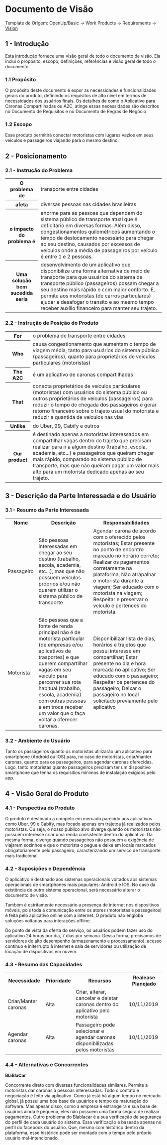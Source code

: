 # Documento de Visão

Template de Origem: OpenUp/Basic -> Work Products -> Requirements -> [Vision](http://ndpsoftware.com/OpenUpBasic/openup_basic/guidances/templates/resources/vision.dot)

## 1 - Introdução

Esta introdução fornece uma visão geral de todo o documento de visão. Ela inclui o propósito, escopo, definições, referências e visão geral de todo o documento.

### 1.1 Propósito

O propósito deste documento é expor as necessidades e funcionalidades gerais do produto, definindo os requisitos de alto nível em termos de necessidades dos usuários finais. Os detalhes de como o Aplicativo para Caronas Compartilhadas ou A2C, atinge essas necessidades são descritos no Documento de Requisitos e no Documento de Regras de Negócio

### 1.2 Escopo

Esse produto permitirá conectar motoristas com lugares vazios em seus veículos e passageiros viajando para o mesmo destino.

## 2 - Posicionamento

### 2.1 - Instrução do Problema

<table>
    <tr>
        <th>O problema de</th>
        <td>transporte entre cidades</td>
    </tr>
    <tr>
        <th>afeta</th>
        <td>diversas pessoas nas cidades brasileiras</td>
    </tr>
    <tr>
        <th>o impacto do problema é</th>
        <td>enorme para as pessoas que dependem do sistema público de transporte atual que é deficitário em diversas formas. Além disso, congestionamentos quilométricos aumentando o tempo de deslocamento necessário para chegar ao seu destino, causados por excessos de veículos onde a média de passageiros por veículo é entre 1 e 2 pessoas.</td>
    </tr>
    <tr>
        <th>Uma solução bem sucedida seria</th>
        <td> desenvolvimento de um aplicativo que disponibilize uma forma alternativa de meio de transporte para que usuários do sistema de transporte público (passageiros) possam chegar a seu destino mais rápido e com maior conforto. E, permite aos motoristas (de carros particulares) ajudar a desafogar o transito e ao mesmo tempo receber auxílio financeiro para manter seu trajeto.</td>
    </tr>
</table>

### 2.2 - Instrução de Posição do Produto

<table>
    <tr>
        <th>For</th>
        <td>o problema de transporte entre cidades</td>
    </tr>
    <tr>
        <th>Who</th>
        <td>causa congestionamento que aumentam o tempo de viagem média, tanto para usuários do sistema público (passageiros), quanto para proprietários de veículos particulares (motoristas)</td>
    </tr>
    <tr>
        <th>The A2C</th>
        <td>é um aplicativo de caronas compartilhadas</td>
    </tr>
    <tr>
        <th>That</th>
        <td>conecta proprietários de veículos particulares (motoristas) com usuários do sistema público ou outros proprietários de veículos (passageiros) para reduzir o tempo de chegada dos passageiros e gerar retorno financeiro sobre o trajeto usual do motorista e reduzir a quantida de veículos nas vias</td>
    </tr>
    <tr>
        <th>Unlike</th>
        <td>do Uber, 99, Cabify e outros</td>
    </tr>
    <tr>
        <th>Our product</th>
        <td>é destinado apenas a motoristas interessados em compartilhar vagas dentro do trajeto que precisam realizar para ir a algum destino (trabalho, escola, academia, etc...) e passageiros que queiram chegar mais rápido, comparado ao sistema público de transporte, mas que não queiram pagar um valor mais alto para um motorista dedicado apenas ao seu trajeto.</td>
    </tr>
</table>

## 3 - Descrição da Parte Interessada e do Usuário

### 3.1 - Resumo da Parte Interessada

<table>
    <tr>
        <th>Nome</th>
        <th>Descrição</th>
        <th>Responsabilidades</th>
    </tr>
    <tr>
        <td>Passageiro</td>
        <td>São pessoas interessadas em chegar ao seu destino (trabalho, escola, academia, etc...), mas que não possuem veículos próprios e/ou não querem utilizar o sistema público de transporte</td>
        <td>Agendar carona de acordo com o oferecido pelos motoristas; Estar presente no ponto de encontro marcado no horário correto; Realizar os pagamentos corretamente na plataforma; Não atrapalhar o motorista durante a viagem; Ser educado com o motorista na viagem; Respeitar e preservar o veículo e pertences do motorista.</td>
    </tr>
    <tr>
        <td>Motorista</td>
        <td>São pessoas que a fonte de renda principal não é de motorista particular (de empresas e/ou aplicativos de trasportes) e que querem compartilhar vagas em seu veículo para percorrer sua rota habitual (trabalho, escola, academia) com outras pessoas e em troca receber um valor que o faça voltar a oferecer caronas.</td>
        <td>Disponibilizar lista de dias, horários e trajetos que possui interesse em compartilhar; Estar presente no dia e hora marcada no aplicativo; Ser educado com o passageiro; Respeitar os pertences do passageiro; Deixar o passageiro no local solicitado previamente pelo aplicativo</td>
    </tr>
</table>

### 3.2 - Ambiente do Usuário

Tanto os passageiros quanto os motoristas utilizarão um aplicativo para smartphone (Android ou IOS) para, no caso de motoristas, criar/manter caronas, quanto para os passageiros, para agendar caronas oferecidas. Logo, tanto motoristas quanto passageiros precisam ter um dispositivo smartphone que tenha os requisitios mínimos de instalação exigidos pelo app.

## 4 - Visão Geral do Produto

### 4.1 - Perspectiva do Produto

O produto é destinado a competir em mercado parecido aos aplicativos como Uber, 99 e Cabify, mas focado apenas em trajetoa já realizados pelos motoristas. Ou seja, o nosso público alvo diverge quando os motoristas não possuem interesse criar uma renda consistente dentro do aplicativo. Da mesma forma, diverge quando passageiros não possuem a exigência de viajarem sozinhos e que o motorista o pegue e deixe em locais marcados obrigatoriamente pelo passageiro, caracterizando um serviço de transporte mais tradicional.   

### 4.2 - Suposições e Dependência

O aplicativo é destinado aos sistemas operacionais voltados aos sistemas operacionais de smartphones mais populares: Android e IOS. No caso da existência de outro sistema operacional, será necessário alterar o documento de visão. 

Também é estritamente necessário a presença de internet nos dispositivos móveis, pois toda a comunicação entre os atores (motoristas e passageiros) é feita pelo aplicativo online com a internet. O produto não engloba soluções voltadas para interações offline.

Do ponto de vista da oferta do serviço, os usuários podem fazer uso do aplicativo 24 horas por dia, 7 dias por semana. Dessa forma, precisamos de servidores de alto desempenho (armazenamento e processamento), acesso contínuo e initerrupto à internet e sala de servidores ou utilização de locação de dispositivos em nuvem.

### 4.3 - Resumo das Capacidades

<table>
    <tr>
        <th>Necessidade</th>
        <th>Prioridade</th>
        <th>Recursos</th>
        <th>Realease Planejado</th>
    </tr>
    <tr>
        <td>Criar/Manter caronas</td>
        <td>Alta</td>
        <td>Criar, alterar, cancelar e deletar caronas dentro do aplicativo pelo motorista</td>
        <td>10/11/2019</td>
    </tr>
    <tr>
        <td>Agendar caronas</td>
        <td>Alta</td>
        <td>Passageiro pode selecionar e agendar caronas disponibilizadas pelos motoristas</td>
        <td>10/11/2019</td>
    </tr>
</table>

### 4.4 - Alternativas e Concorrentes

**BlaBlaCar**

Concorrente direto com diversas funcionalidades similares. Permite a motoristas dar caronas à pessoas interessadas. Todo o contato e negociação é feito via aplicativo. Como já está há algum tempo no mercado global, já possui uma boa base de usuários e tempo de maturação do software.
Mas apesar disso, como a empresa é estrangeira e sua base de usuários ainda é pequena, eles não possuem uma forma segura de realizar pagamentos.
Outro problema do Blablacar é a sua verificação de segurança do perfil de cada usuário do sistema. Essa verificação é baseada apenas no perfil do facebook do usuário. Que, mesmo com histórico dentro da plataforma, esse histórico pode ser montado com o tempo pelo próprio usuário mal-intencionado.